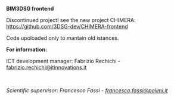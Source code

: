 <b>BIM3DSG frontend</b>

Discontinued project! see the new project CHIMERA: https://github.com/3DSG-dev/CHIMERA-frontend

Code upoloaded only to mantain old istances.

<b>For information:</b>

ICT development manager: Fabrizio Rechichi - fabrizio.rechichi@itinnovations.it

<br>

<i>Scientific supervisor: Francesco Fassi - francesco.fassi@polimi.it</i>
